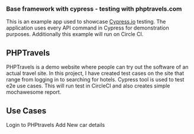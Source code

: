 
### Base framework with cypress - testing with phptravels.com

This is an example app used to showcase [Cypress.io](https://www.cypress.io/) testing. The application uses every API command in Cypress for demonstration purposes. Additionally this example will run on Circle CI.

## PHPTravels
PHPTravels is a demo website where people can try out the software of an actual travel site. In this project, I have created test cases on the site that range from logging in to searching for hotels. Cypress tool is used to test e2e use cases. This
will run test in CircleCI and also creates simple mochawesome report. 

## Use Cases
Login to PHPtravels
Add New car details